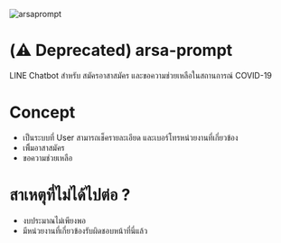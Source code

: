 ![arsaprompt](https://firebasestorage.googleapis.com/v0/b/arsa-prompt-offical.appspot.com/o/landing.png?alt=media&token=16cc9edb-e849-4688-aa7f-3699d2b354e9)

# (⚠️ Deprecated) arsa-prompt
LINE Chatbot สำหรับ สมัครอาสาสมัคร และขอความช่วยเหลือในสถานการณ์ COVID-19

# Concept
- เป็นระบบที่ User สามารถเช็ครายละเอียด และเบอร์โทรหน่วยงานที่เกี่ยวข้อง
- เพิิ่มอาสาสมัคร
- ขอความช่วยเหลือ

# สาเหตุที่ไม่ได้ไปต่อ ?
- งบประมาณไม่เพียงพอ
- มีหน่วยงานที่เกี่ยวข้องรับผิดชอบหน้าที่นี่แล้ว


